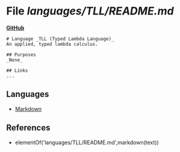 # File _languages/TLL/README.md_
**[GitHub](https://github.com/softlang/yas/blob/master/languages/TLL/README.md)**
```
# Language _TLL (Typed Lambda Language)_
An applied, typed lambda calculus.

## Purposes
_None_

## Links
...
```

## Languages
* [Markdown](../languages/Markdown.md)

## References
* elementOf('languages/TLL/README.md',markdown(text))
